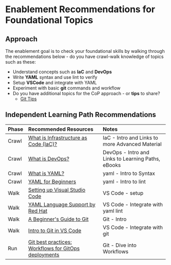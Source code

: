 # Enablement Recommendations for Foundational Topics

## Approach

The enablement goal is to check your foundational skills by walking through the recommendations below  - do you have crawl-walk knowledge of topics such as these:

* Understand concepts such as **IaC** and **DevOps**
* Write **YAML** syntax and use lint to verify
* Setup **VSCode** and integrate with YAML
* Experiment with basic **git** commands and workflow
* Do you have additional topics for the CoP approach - or **tips** to share?  
  * [Git Tips](../tips/tips-git.md)

## Independent Learning Path Recommendations

|Phase | Recommended Resources | Notes |
| :--- | :-------------------- | :---- |
|Crawl | [What is Infrastructure as Code (IaC)?](https://www.redhat.com/en/topics/automation/what-is-infrastructure-as-code-iac) | IaC - Intro and Links to more Advanced Material |
|Crawl | [What is DevOps?](https://www.redhat.com/en/topics/devops/what-is-devops) | DevOps - Intro and Links to Learning Paths, eBooks |
|Crawl | [What is YAML?](https://www.redhat.com/en/topics/automation/what-is-yaml) | yaml - Intro to Syntax |
|Crawl | [YAML for Beginners](https://www.redhat.com/en/blog/yaml-beginners) | yaml - Intro to lint |
|Walk  | [Setting up Visual Studio Code](https://code.visualstudio.com/docs/setup/setup-overview) | VS Code - setup |
|Walk  | [YAML Language Support by Red Hat](https://marketplace.visualstudio.com/items?itemName=redhat.vscode-yaml) | VS Code - Integrate with yaml lint |
|Walk  | [A Beginner's Guide to Git](https://developers.redhat.com/articles/2023/08/02/beginners-guide-git-version-control#) | Git - Intro |
|Walk  | [Intro to Git in VS Code](https://code.visualstudio.com/docs/sourcecontrol/intro-to-git) | VS Code - Integrate with git  |
|Run   | [Git best practices: Workflows for GitOps deployments](https://developers.redhat.com/articles/2022/07/20/git-workflows-best-practices-gitops-deployments#) | Git - Dive into Workflows |
